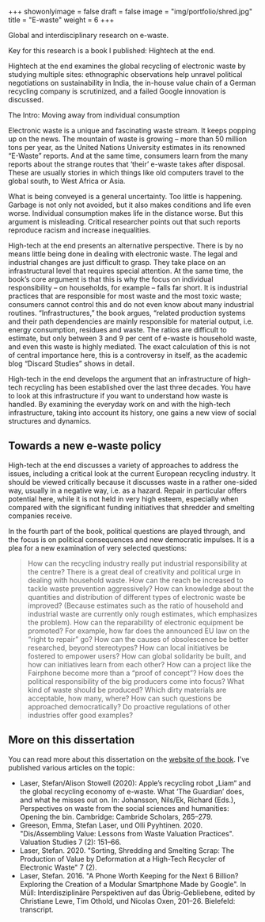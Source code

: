 +++
showonlyimage = false
draft = false
image = "img/portfolio/shred.jpg"
title = "E-waste"
weight = 6
+++

Global and interdisciplinary research on e-waste.
<!--more-->
Key for this research is a book I published: Hightech at the end.

Hightech at the end examines the global recycling of electronic waste by studying multiple sites: ethnographic observations help unravel political negotiations on sustainability in India, the in-house value chain of a German recycling company is scrutinized, and a failed Google innovation is discussed.

The Intro: Moving away from individual consumption

Electronic waste is a unique and fascinating waste stream. It keeps popping up on the news. The mountain of waste is growing – more than 50 million tons per year, as the United Nations University estimates in its renowned “E-Waste” reports. And at the same time, consumers learn from the many reports about the strange routes that ‘their’ e-waste takes after disposal. These are usually stories in which things like old computers travel to the global south, to West Africa or Asia.

What is being conveyed is a general uncertainty. Too little is happening. Garbage is not only not avoided, but it also makes conditions and life even worse. Individual consumption makes life in the distance worse. But this argument is misleading. Critical researcher points out that such reports reproduce racism and increase inequalities.

High-tech at the end presents an alternative perspective. There is by no means little being done in dealing with electronic waste. The legal and industrial changes are just difficult to grasp. They take place on an infrastructural level that requires special attention. At the same time, the book’s core argument is that this is why the focus on individual responsibility – on households, for example – falls far short. It is industrial practices that are responsible for most waste and the most toxic waste; consumers cannot control this and do not even know about many industrial routines. “Infrastructures,” the book argues, “related production systems and their path dependencies are mainly responsible for material output, i.e. energy consumption, residues and waste. The ratios are difficult to estimate, but only between 3 and 9 per cent of e-waste is household waste, and even this waste is highly mediated. The exact calculation of this is not of central importance here, this is a controversy in itself, as the academic blog “Discard Studies” shows in detail.

High-tech in the end develops the argument that an infrastructure of high-tech recycling has been established over the last three decades. You have to look at this infrastructure if you want to understand how waste is handled. By examining the everyday work on and with the high-tech infrastructure, taking into account its history, one gains a new view of social structures and dynamics.

## Towards a new e-waste policy

High-tech at the end discusses a variety of approaches to address the issues, including a critical look at the current European recycling industry. It should be viewed critically because it discusses waste in a rather one-sided way, usually in a negative way, i.e. as a hazard. Repair in particular offers potential here, while it is not held in very high esteem, especially when compared with the significant funding initiatives that shredder and smelting companies receive.

In the fourth part of the book, political questions are played through, and the focus is on political consequences and new democratic impulses. It is a plea for a new examination of very selected questions:

> How can the recycling industry really put industrial responsibility at the centre? There is a great deal of creativity and political urge in dealing with household waste. How can the reach be increased to tackle waste prevention aggressively?
How can knowledge about the quantities and distribution of different types of electronic waste be improved? (Because estimates such as the ratio of household and industrial waste are currently only rough estimates, which emphasizes the problem).
How can the reparability of electronic equipment be promoted? For example, how far does the announced EU law on the “right to repair” go? How can the causes of obsolescence be better researched, beyond stereotypes?
How can local initiatives be fostered to empower users?
How can global solidarity be built, and how can initiatives learn from each other?
How can a project like the Fairphone become more than a “proof of concept”? How does the political responsibility of the big producers come into focus?
What kind of waste should be produced? Which dirty materials are acceptable, how many, where? How can such questions be approached democratically? Do proactive regulations of other industries offer good examples?

## More on this dissertation

You can read more about this dissertation on the [website of the book](https://hightech-am-ende.de/en).
I've published various articles on the topic:
- Laser, Stefan/Alison Stowell (2020): Apple’s recycling robot „Liam“ and the global recycling economy of e-waste. What ‘The Guardian’ does, and what he misses out on. In: Johansson, Nils/Ek, Richard (Eds.), Perspectives on waste from the social sciences and humanities: Opening the bin. Cambridge: Cambride Scholars, 265–279.
- Greeson, Emma, Stefan Laser, und Olli Pyyhtinen. 2020. "Dis/Assembling Value: Lessons from Waste Valuation Practices". Valuation Studies 7 (2): 151–66.
- Laser, Stefan. 2020. "Sorting, Shredding and Smelting Scrap: The Production of Value by Deformation at a High-Tech Recycler of Electronic Waste" 7 (2).
- Laser, Stefan. 2016. "A Phone Worth Keeping for the Next 6 Billion? Exploring the Creation of a Modular Smartphone Made by Google". In Müll: Interdisziplinäre Perspektiven auf das Übrig-Gebliebene, edited by Christiane Lewe, Tim Othold, und Nicolas Oxen, 201–26. Bielefeld: transcript.
